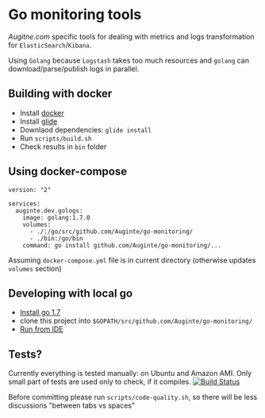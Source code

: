 Go monitoring tools
===================

*Augitne.com* specific tools for dealing with metrics and logs transformation for `ElasticSearch`/`Kibana`.

Using `Golang` because `Logstash` takes too much resources and `golang` can download/parse/publish logs in parallel.

Building with docker
--------------------

 * Install [docker](https://docs.docker.com/engine/installation/)
 * Install [glide](https://github.com/Masterminds/glide)
 * Downlaod dependencies: `glide install`
 * Run `scripts/build.sh`
 * Check results in `bin` folder
 
Using docker-compose
--------------------

```
version: "2"

services:
  auginte.dev.gologs:
    image: golang:1.7.0
    volumes:
      - ./:/go/src/github.com/Auginte/go-monitoring/
      - ./bin:/go/bin
    command: go install github.com/Auginte/go-monitoring/...
```

Assuming `docker-compose.yml` file is in current directory (otherwise updates `volumes` section)
 
Developing with local go
------------------------

 * [Install go 1.7](https://golang.org/doc/install)
 * clone this project into `$GOPATH/src/github.com/Auginte/go-monitoring/`
 * [Run from IDE](https://plugins.jetbrains.com/plugin/5047)

Tests?
------

Currently everything is tested manually: on Ubuntu and Amazon AMI.
Only small part of tests are used only to check, if it compiles.
[![Build Status](https://travis-ci.org/Auginte/go-monitoring.svg?branch=master)](https://travis-ci.org/Auginte/go-monitoring)

Before committing please run `scripts/code-quality.sh`,
so there will be less discussions "between tabs vs spaces"